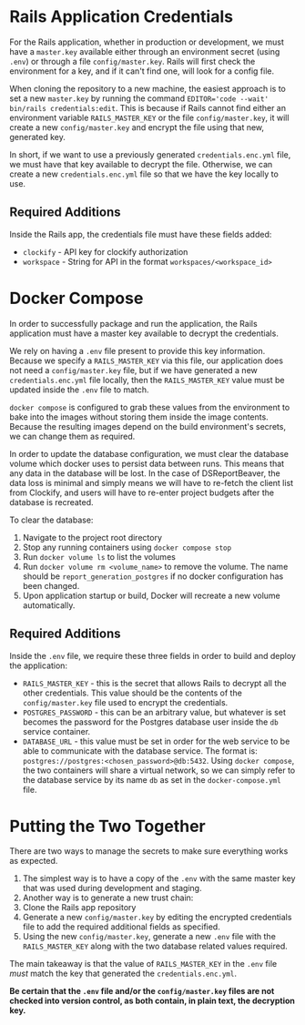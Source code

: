 # Rails Application Credentials
For the Rails application, whether in production or development, we must have a `master.key` available either through an environment secret (using `.env`) or through a file `config/master.key`. Rails will first check the environment for a key, and if it can't find one, will look for a config file.

When cloning the repository to a new machine, the easiest approach is to set a new `master.key` by running the command `EDITOR='code --wait' bin/rails credentials:edit`. This is because if Rails cannot find either an environment variable `RAILS_MASTER_KEY` or the file `config/master.key`, it will create a new `config/master.key` and encrypt the file using that new, generated key.

In short, if we want to use a previously generated `credentials.enc.yml` file, we must have that key available to decrypt the file. Otherwise, we can create a new `credentials.enc.yml` file so that we have the key locally to use.

## Required Additions
Inside the Rails app, the credentials file must have these fields added:
* `clockify` - API key for clockify authorization
* `workspace` - String for API in the format `workspaces/<workspace_id>`

# Docker Compose
In order to successfully package and run the application, the Rails application must have a master key available to decrypt the credentials.

We rely on having a `.env` file present to provide this key information. Because we specify a `RAILS_MASTER_KEY` via this file, our application does not need a `config/master.key` file, but if we have generated a new `credentials.enc.yml` file locally, then the `RAILS_MASTER_KEY` value must be updated inside the `.env` file to match.

`docker compose` is configured to grab these values from the environment to bake into the images without storing them inside the image contents. Because the resulting images depend on the build environment's secrets, we can change them as required.

In order to update the database configuration, we must clear the database volume which docker uses to persist data between runs. This means that any data in the database will be lost. In the case of DSReportBeaver, the data loss is minimal and simply means we will have to re-fetch the client list from Clockify, and users will have to re-enter project budgets after the database is recreated.

To clear the database:
1. Navigate to the project root directory
1. Stop any running containers using `docker compose stop`
1. Run `docker volume ls` to list the volumes
1. Run `docker volume rm <volume_name>` to remove the volume. The name should be `report_generation_postgres` if no docker configuration has been changed.
1. Upon application startup or build, Docker will recreate a new volume automatically.

## Required Additions
Inside the `.env` file, we require these three fields in order to build and deploy the application:
* `RAILS_MASTER_KEY` - this is the secret that allows Rails to decrypt all the other credentials. This value should be the contents of the `config/master.key` file used to encrypt the credentials.
* `POSTGRES_PASSWORD` - this can be an arbitrary value, but whatever is set becomes the password for the Postgres database user inside the `db` service container.
* `DATABASE_URL` - this value must be set in order for the web service to be able to communicate with the database service. The format is: `postgres://postgres:<chosen_password>@db:5432`. Using `docker compose`, the two containers will share a virtual network, so we can simply refer to the database service by its name `db` as set in the `docker-compose.yml` file.

# Putting the Two Together
There are two ways to manage the secrets to make sure everything works as expected.

1. The simplest way is to have a copy of the `.env` with the same master key that was used during development and staging.
1. Another way is to generate a new trust chain:
  1. Clone the Rails app repository
  1. Generate a new `config/master.key` by editing the encrypted credentials file to add the required additional fields as specified.
  1. Using the new `config/master.key`, generate a new `.env` file with the `RAILS_MASTER_KEY` along with the two database related values required.

The main takeaway is that the value of `RAILS_MASTER_KEY` in the `.env` file _must_ match the key that generated the `credentials.enc.yml`.

**Be certain that the `.env` file and/or the `config/master.key` files are not checked into version control, as both contain, in plain text, the decryption key.**
